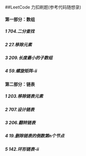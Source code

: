 <!--
 * @Description: 题纲
 * @Author: fengxb
 * @Date: 2022-01-12 15:00:39
 * @LastEditor: fengxb
 * @LastEditTime: 2022-01-21 20:50:47
-->
##LeetCode
力扣刷题(参考代码随想录)

#### 第一部分：数组
##### 1 704.二分查找
##### 2 27.移除元素
##### 3 209.长度最小的子数组
##### 4 59.螺旋矩阵-ii

#### 第二部分：链表
##### 1 203.移除链表元素
##### 2 707.设计链表
##### 3 206.翻转链表
##### 4 19.删除链表的倒数第n个节点
##### 5 142.环形链表-ii


